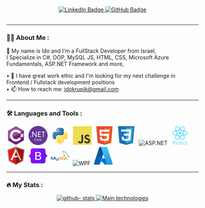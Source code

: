 <div id="badges" align="center">
  <a href="https://www.linkedin.com/in/idokrupik">
    <img src="https://img.shields.io/badge/LinkedIn-blue?style=for-the-badge&logo=linkedin&logoColor=white" alt="LinkedIn Badge"/>
  </a>
  
   <a href="https://github.com/Idokr1">
    <img src="https://img.shields.io/badge/GitHub-lightgrey?style=for-the-badge&logo=github&logoColor=white" alt="GitHub Badge"/>
  </a>
</div>

<div align="center">
<img src="https://komarev.com/ghpvc/?username=Idokr1&style=flat-square&color=blue" alt=""/>
</div>

---

### :man_technologist: About Me :

🤔 My name is Ido and I'm a FullStack Developer from Israel, <br/>
I Specialize in C#, OOP, MySQL JS, HTML, CSS, Microsoft Azure Fundamentals, ASP.NET Framework and more, <br/>

• 🌱 I have great work ethic and I'm looking for my next challenge in Frontend / Fullstack development positions<br>
• 📫 How to reach me: idokrupik@gmail.com <br>

---

### :hammer_and_wrench: Languages and Tools :

<img src="https://github.com/devicons/devicon/blob/master/icons/csharp/csharp-original.svg" title="CSharp" alt="CSharp" width="50" height="50"/>&nbsp;
<img src="https://github.com/devicons/devicon/blob/master/icons/dotnetcore/dotnetcore-original.svg" title="DOTNET" alt="DOTNET" width="50" height="50"/>&nbsp;
<img src="https://github.com/devicons/devicon/blob/master/icons/python/python-original.svg" title="Python" alt="Python" width="50" height="50"/>&nbsp;
<img src="https://github.com/devicons/devicon/blob/master/icons/javascript/javascript-original.svg" title="JS" alt="JS" width="50" height="50"/>&nbsp;
<img src="https://github.com/devicons/devicon/blob/master/icons/html5/html5-original.svg" title="HTML" alt="HTML" width="50" height="50"/>&nbsp;
<img src="https://github.com/devicons/devicon/blob/master/icons/css3/css3-original.svg" title="CSS" alt="CSS" width="50" height="50"/>&nbsp;
<img src="https://static.gunnarpeipman.com/wp-content/uploads/2020/09/aspnet-featured.png" title="ASP.NET" alt="ASP.NET" width="50" height="50"/>&nbsp;
<img src="https://github.com/devicons/devicon/blob/master/icons/react/react-original-wordmark.svg" title="React" alt="React" width="50" height="50"/>&nbsp;
<img src="https://github.com/devicons/devicon/blob/master/icons/angularjs/angularjs-original.svg" title="Angular" alt="Angular" width="50" height="50"/>&nbsp;
<img src="https://github.com/devicons/devicon/blob/master/icons/bootstrap/bootstrap-original.svg" title="Bootstrap" alt="Bootstrap" width="50" height="50"/>&nbsp;
<img src="https://github.com/devicons/devicon/blob/master/icons/mysql/mysql-original-wordmark.svg" title="MySQL" alt="MySQL" width="50" height="50"/>&nbsp;
<img src="https://spin.atomicobject.com/wp-content/uploads/Microsoft_WPF.png" title="WPF" alt="WPF" width="50" height="50"/>&nbsp;
<img src="https://github.com/devicons/devicon/blob/master/icons/azure/azure-original.svg" title="Azure" alt="Azure" width="50" height="50"/>&nbsp;

---

### :fire: My Stats :

<p align="center">
<a href="https://github.com/Idokr1">
  <img height="180em" width="410em" src="https://github-readme-stats-eight-theta.vercel.app/api?username=Idokr1&show_icons=true&theme=buefy&include_all_commits=true&count_private=true" alt="github- stats"/>
  <img height="180em" width="410em" src="https://github-readme-stats-eight-theta.vercel.app/api/top-langs/?username=Idokr1&layout=compact&langs_count=8&theme=buefy" alt="Main technologies"/>
</a>
</p>
